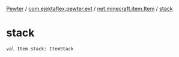 [Pewter](../../index.md) / [com.ejektaflex.pewter.ext](../index.md) / [net.minecraft.item.Item](index.md) / [stack](./stack.md)

# stack

`val Item.stack: ItemStack`